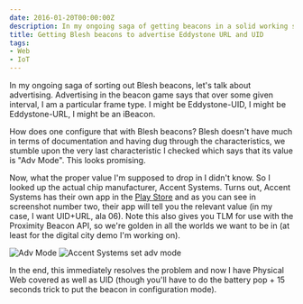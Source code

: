 ```yaml
---
date: 2016-01-20T00:00:00Z
description: In my ongoing saga of getting beacons in a solid working state, I find a solution in Accent Systems.
title: Getting Blesh beacons to advertise Eddystone URL and UID
tags:
- Web
- IoT
---
```


In my ongoing saga of sorting out Blesh beacons, let's talk about advertising. Advertising in the beacon game says that over some given interval, I am a particular frame type. I might be Eddystone-UID, I might be Eddystone-URL, I might be an iBeacon.

How does one configure that with Blesh beacons? Blesh doesn't have much in terms of documentation and having dug through the characteristics, we stumble upon the very last characteristic I checked which says that its value is "Adv Mode". This looks promising.

Now, what the proper value I'm supposed to drop in I didn't know. So I looked up the actual chip manufacturer, Accent Systems. Turns out, Accent Systems has their own app in the [Play Store](https://play.google.com/store/apps/details?id=com.accent_systems.ibks_config_tool) and as you can see in screenshot number two, their app will tell you the relevant value (in my case, I want UID+URL, ala 06). Note this also gives you TLM for use with the Proximity Beacon API, so we're golden in all the worlds we want to be in (at least for the digital city demo I'm working on).

<img src="https://storage.googleapis.com/jdr-public-imgs/blog-archive/2016/01/ss-2016-01-20-1185x1958-bleshbeacon.png" alt="Adv Mode">

<img src="https://storage.googleapis.com/jdr-public-imgs/blog-archive/2016/01/Screenshot_20160120-171723.png" alt="Accent Systems set adv mode">

In the end, this immediately resolves the problem and now I have Physical Web covered as well as UID (though you'll have to do the battery pop + 15 seconds trick to put the beacon in configuration mode).

